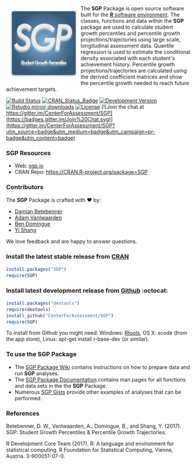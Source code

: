 
<a href="https://sgp.io"><img src="https://raw.githubusercontent.com/CenterForAssessment/SGP_Resources/master/misc/SGP4_Logo_2.png" align="left" hspace="12" vspace="15"></a>
The **SGP** Package is open source software built for the [**R** software environment](https://CRAN.R-project.org/). The classes, functions and data within the **SGP** package are used to calculate student growth percentiles and percentile growth projections/trajectories using large scale, longitudinal assessment data. Quantile regression is used to estimate the conditional density associated with each student's achievement history. Percentile growth projections/trajectories are calculated using the derived coefficient matrices and show the percentile growth needed to reach future achievement targets.

[![Build Status](https://travis-ci.org/CenterForAssessment/SGP.svg?branch=master)](https://travis-ci.org/CenterForAssessment/SGP)
[![CRAN_Status_Badge](http://www.r-pkg.org/badges/version/SGP)](http://cran.r-project.org/package=SGP)
[![Development Version](https://img.shields.io/badge/devel-1.6--9.0-brightgreen.svg)](https://github.com/CenterForAssessment/SGP)
[![Rstudio mirror downloads](http://cranlogs.r-pkg.org/badges/grand-total/SGP)](https://github.com/metacran/cranlogs.app)
[![License](http://img.shields.io/badge/license-GPL%203-brightgreen.svg?style=flat)](https://github.com/CenterForAssessment/SGP/blob/master/LICENSE.md)
[![Join the chat at https://gitter.im/CenterForAssessment/SGP](https://badges.gitter.im/Join%20Chat.svg)](https://gitter.im/CenterForAssessment/SGP?utm_source=badge&utm_medium=badge&utm_campaign=pr-badge&utm_content=badge)

### SGP Resources

* Web: [sgp.io](https://sgp.io)
* CRAN Repo: https://CRAN.R-project.org/package=SGP


### Contributors

The **SGP** Package is crafted with :heart: by:

* [Damian Betebenner](https://github.com/dbetebenner)
* [Adam VanIwaarden](https://github.com/adamvi)
* [Ben Domingue](https://github.com/ben-domingue)
* [Yi Shang](https://github.com/shangyi)

We love feedback and are happy to answer questions.


### Install the latest stable release from [CRAN](https://CRAN.R-project.org/package=SGP)

```R
install.packages("SGP")
require(SGP)
```


### Install latest development release from [Github](https://github.com/CenterForAssessment/SGP/) :octocat:

```R
install.packages("devtools")
require(devtools)
install_github("CenterForAssessment/SGP")
require(SGP)
```

To install from Github you might need: Windows: [Rtools](https://CRAN.R-project.org/bin/windows/Rtools/), OS X: xcode (from the app store),
Linux: apt-get install r-base-dev (or similar).


### To use the SGP Package

* The [SGP Package Wiki](https://github.com/CenterForAssessment/SGP/wiki/Home) contains instructions on how to prepare data and run **SGP** analyses.
* The [SGP Package Documentation](https://CRAN.R-project.org/web/packages/SGP/SGP.pdf) contains man pages for all functions and data sets in the the **SGP** Package.
* Numerous [SGP Gists](https://gist.github.com/dbetebenner) provide other examples of analyses that can be performed.


### References

Betebenner, D. W., VanIwaarden, A., Domingue, B., and Shang, Y. (2017). SGP: Student Growth Percentiles & Percentile Growth Trajectories.

R Development Core Team (2017). R: A language and environment for statistical computing. R Foundation for Statistical Computing, Vienna, Austria.
3-900051-07-0.
